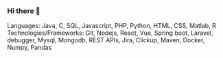 ### Hi there 👋

Languages: Java, C, SQL, Javascript, PHP, Python, HTML, CSS, Matlab, R
Technologies/Frameworks: Git, Nodejs, React, Vue, Spring boot, Laravel, debugger, Mysql, Mongodb, REST APIs, Jira, Clickup,  Maven, Docker, Numpy, Pandas

<!--
**Qi123123Li/Qi123123Li** is a ✨ _special_ ✨ repository because its `README.md` (this file) appears on your GitHub profile.

Here are some ideas to get you started:

- 🔭 I’m currently working on ...
- 🌱 I’m currently learning ...
- 👯 I’m looking to collaborate on ...
- 🤔 I’m looking for help with ...
- 💬 Ask me about ...
- 📫 How to reach me: ...
- 😄 Pronouns: ...
- ⚡ Fun fact: ...
-->

